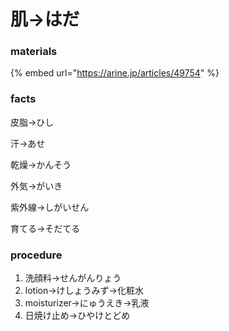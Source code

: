 # 肌→はだ

### materials

{% embed url="https://arine.jp/articles/49754" %}

### facts

皮脂→ひし

汗→あせ

乾燥→かんそう

外気→がいき

紫外線→しがいせん

育てる→そだてる

### procedure

1. 洗顔料→せんがんりょう
2. lotion→けしょうみず→化粧水
3. moisturizer→にゅうえき→乳液
4. 日焼け止め→ひやけとどめ

